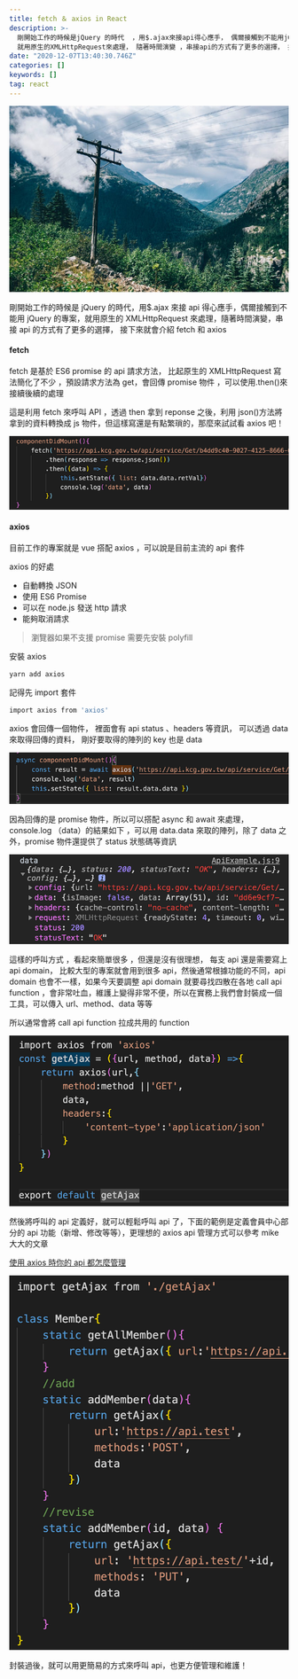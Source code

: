 ```yaml
---
title: fetch ＆ axios in React
description: >-
  剛開始工作的時候是jQuery 的時代  ，用$.ajax來接api得心應手， 偶爾接觸到不能用jQuery的專案，
  就用原生的XMLHttpRequest來處理， 隨著時間演變 ，串接api的方式有了更多的選擇， 接下來就會介紹 fetch 和 axios
date: "2020-12-07T13:40:30.746Z"
categories: []
keywords: []
tag: react
---
```


![](/img/1__hLk1esqWCVEd5tZAqYmj__A.jpeg)

剛開始工作的時候是 jQuery 的時代，用$.ajax 來接 api 得心應手，偶爾接觸到不能用 jQuery 的專案，就用原生的 XMLHttpRequest 來處理，隨著時間演變，串接 api 的方式有了更多的選擇， 接下來就會介紹 fetch 和 axios

#### fetch

fetch 是基於 ES6 promise 的 api 請求方法， 比起原生的 XMLHttpRequest 寫法簡化了不少 ，預設請求方法為 get，會回傳 promise 物件 ，可以使用.then()來接續後續的處理

這是利用 fetch 來呼叫 API ，透過 then 拿到 reponse 之後，利用 json()方法將拿到的資料轉換成 js 物件，但這樣寫還是有點繁瑣的，那麼來試試看 axios 吧！

![](/img/1__oHnzY13LHDkRx0pA6blX8A.png)

#### axios

目前工作的專案就是 vue 搭配 axios ，可以說是目前主流的 api 套件

axios 的好處

- 自動轉換 JSON
- 使用 ES6 Promise
- 可以在 node.js 發送 http 請求
- 能夠取消請求

> 瀏覽器如果不支援 promise 需要先安裝 polyfill

安裝 axios

```bash
yarn add axios
```

記得先 import 套件

```bash
import axios from 'axios'
```

axios 會回傳一個物件， 裡面會有 api status 、headers 等資訊， 可以透過 data 來取得回傳的資料， 剛好要取得的陣列的 key 也是 data

![](/img/1____6ncnNwpMLR9ZrKzmK8AlQ.png)

因為回傳的是 promise 物件，所以可以搭配 async 和 await 來處理，console.log （data）的結果如下 ，可以用 data.data 來取的陣列，除了 data 之外，promise 物件還提供了 status 狀態碼等資訊

![](/img/1__uy9SRX7dIOw7sU6Zeqa__EA.png)

這樣的呼叫方式 ，看起來簡單很多 ，但還是沒有很理想， 每支 api 還是需要寫上 api domain， 比較大型的專案就會用到很多 api，然後通常根據功能的不同，api domain 也會不一樣，如果今天要調整 api domain 就要尋找四散在各地 call api function ，會非常吐血，維護上變得非常不便，所以在實務上我們會封裝成一個工具，可以傳入 url、method、data 等等

所以通常會將 call api function 拉成共用的 function

![](/img/1__HyMSFapFcDgwe1OsIZoqUg.png)

然後將呼叫的 api 定義好，就可以輕鬆呼叫 api 了，下面的範例是定義會員中心部分的 api 功能（新增、修改等等），更理想的 axios api 管理方式可以參考 mike 大大的文章

[使用 axios 時你的 api 都怎麼管理](https://medium.com/i-am-mike/%E4%BD%BF%E7%94%A8axios%E6%99%82%E4%BD%A0%E7%9A%84api%E9%83%BD%E6%80%8E%E9%BA%BC%E7%AE%A1%E7%90%86-557d88365619)

![](/img/1__Uy38BMshGCySe52qvtw7zA.png)

封裝過後，就可以用更簡易的方式來呼叫 api，也更方便管理和維護！
